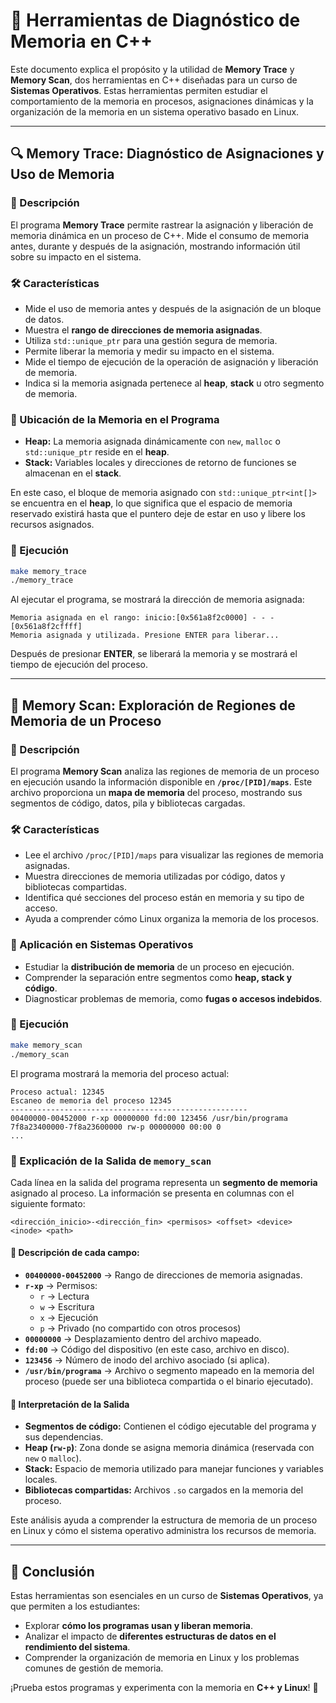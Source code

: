 # 📌 Herramientas de Diagnóstico de Memoria en C++

Este documento explica el propósito y la utilidad de **Memory Trace** y **Memory Scan**, dos herramientas en C++ diseñadas para un curso de **Sistemas Operativos**. Estas herramientas permiten estudiar el comportamiento de la memoria en procesos, asignaciones dinámicas y la organización de la memoria en un sistema operativo basado en Linux.

---

## 🔍 Memory Trace: Diagnóstico de Asignaciones y Uso de Memoria

### **📖 Descripción**
El programa **Memory Trace** permite rastrear la asignación y liberación de memoria dinámica en un proceso de C++. Mide el consumo de memoria antes, durante y después de la asignación, mostrando información útil sobre su impacto en el sistema.

### **🛠️ Características**
- Mide el uso de memoria antes y después de la asignación de un bloque de datos.
- Muestra el **rango de direcciones de memoria asignadas**.
- Utiliza `std::unique_ptr` para una gestión segura de memoria.
- Permite liberar la memoria y medir su impacto en el sistema.
- Mide el tiempo de ejecución de la operación de asignación y liberación de memoria.
- Indica si la memoria asignada pertenece al **heap**, **stack** u otro segmento de memoria.

### **📌 Ubicación de la Memoria en el Programa**
- **Heap:** La memoria asignada dinámicamente con `new`, `malloc` o `std::unique_ptr` reside en el **heap**.
- **Stack:** Variables locales y direcciones de retorno de funciones se almacenan en el **stack**.

En este caso, el bloque de memoria asignado con `std::unique_ptr<int[]>` se encuentra en el **heap**, lo que significa que el espacio de memoria reservado existirá hasta que el puntero deje de estar en uso y libere los recursos asignados.

### **🚀 Ejecución**
```bash
make memory_trace
./memory_trace
```

Al ejecutar el programa, se mostrará la dirección de memoria asignada:
```
Memoria asignada en el rango: inicio:[0x561a8f2c0000] - - - [0x561a8f2cffff]
Memoria asignada y utilizada. Presione ENTER para liberar...
```
Después de presionar **ENTER**, se liberará la memoria y se mostrará el tiempo de ejecución del proceso.

---

## 🔎 Memory Scan: Exploración de Regiones de Memoria de un Proceso

### **📖 Descripción**
El programa **Memory Scan** analiza las regiones de memoria de un proceso en ejecución usando la información disponible en **`/proc/[PID]/maps`**. Este archivo proporciona un **mapa de memoria** del proceso, mostrando sus segmentos de código, datos, pila y bibliotecas cargadas.

### **🛠️ Características**
- Lee el archivo `/proc/[PID]/maps` para visualizar las regiones de memoria asignadas.
- Muestra direcciones de memoria utilizadas por código, datos y bibliotecas compartidas.
- Identifica qué secciones del proceso están en memoria y su tipo de acceso.
- Ayuda a comprender cómo Linux organiza la memoria de los procesos.

### **📌 Aplicación en Sistemas Operativos**
- Estudiar la **distribución de memoria** de un proceso en ejecución.
- Comprender la separación entre segmentos como **heap, stack y código**.
- Diagnosticar problemas de memoria, como **fugas o accesos indebidos**.

### **🚀 Ejecución**
```bash
make memory_scan
./memory_scan
```

El programa mostrará la memoria del proceso actual:
```
Proceso actual: 12345
Escaneo de memoria del proceso 12345
-----------------------------------------------------
00400000-00452000 r-xp 00000000 fd:00 123456 /usr/bin/programa
7f8a23400000-7f8a23600000 rw-p 00000000 00:00 0
...
```

### **📖 Explicación de la Salida de `memory_scan`**
Cada línea en la salida del programa representa un **segmento de memoria** asignado al proceso. La información se presenta en columnas con el siguiente formato:
```
<dirección_inicio>-<dirección_fin> <permisos> <offset> <device> <inode> <path>
```

#### **📌 Descripción de cada campo:**
- **`00400000-00452000`** → Rango de direcciones de memoria asignadas.
- **`r-xp`** → Permisos:
  - `r` → Lectura
  - `w` → Escritura
  - `x` → Ejecución
  - `p` → Privado (no compartido con otros procesos)
- **`00000000`** → Desplazamiento dentro del archivo mapeado.
- **`fd:00`** → Código del dispositivo (en este caso, archivo en disco).
- **`123456`** → Número de inodo del archivo asociado (si aplica).
- **`/usr/bin/programa`** → Archivo o segmento mapeado en la memoria del proceso (puede ser una biblioteca compartida o el binario ejecutado).

#### **📌 Interpretación de la Salida**
- **Segmentos de código:** Contienen el código ejecutable del programa y sus dependencias.
- **Heap (`rw-p`)**: Zona donde se asigna memoria dinámica (reservada con `new` o `malloc`).
- **Stack:** Espacio de memoria utilizado para manejar funciones y variables locales.
- **Bibliotecas compartidas:** Archivos `.so` cargados en la memoria del proceso.

Este análisis ayuda a comprender la estructura de memoria de un proceso en Linux y cómo el sistema operativo administra los recursos de memoria.

---

## 🎯 Conclusión
Estas herramientas son esenciales en un curso de **Sistemas Operativos**, ya que permiten a los estudiantes:
- Explorar **cómo los programas usan y liberan memoria**.
- Analizar el impacto de **diferentes estructuras de datos en el rendimiento del sistema**.
- Comprender la organización de memoria en Linux y los problemas comunes de gestión de memoria.

¡Prueba estos programas y experimenta con la memoria en **C++ y Linux**! 🚀

